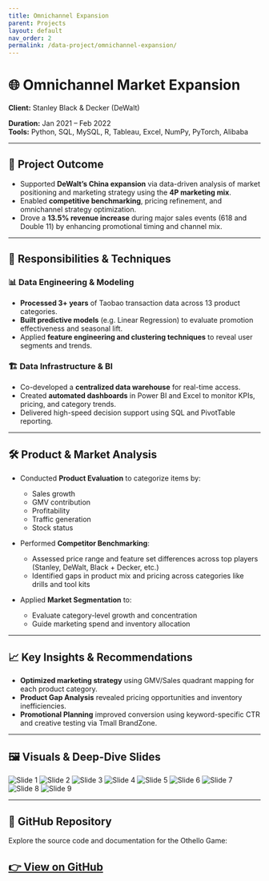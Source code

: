 ```yaml
---
title: Omnichannel Expansion
parent: Projects
layout: default
nav_order: 2
permalink: /data-project/omnichannel-expansion/
---
```

# 🌐 Omnichannel Market Expansion

**Client:** Stanley Black & Decker (DeWalt)  

[//]: # (**Role:** Data Analyst  )
**Duration:** Jan 2021 – Feb 2022  
**Tools:** Python, SQL, MySQL, R, Tableau, Excel, NumPy, PyTorch, Alibaba

---

## 📌 Project Outcome

- Supported **DeWalt’s China expansion** via data-driven analysis of market positioning and marketing strategy using the **4P marketing mix**.
- Enabled **competitive benchmarking**, pricing refinement, and omnichannel strategy optimization.
- Drove a **13.5% revenue increase** during major sales events (618 and Double 11) by enhancing promotional timing and channel mix.

---

## 🧠 Responsibilities & Techniques

### 📊 Data Engineering & Modeling
- **Processed 3+ years** of Taobao transaction data across 13 product categories.
- **Built predictive models** (e.g. Linear Regression) to evaluate promotion effectiveness and seasonal lift.
- Applied **feature engineering and clustering techniques** to reveal user segments and trends.

### 🏗️ Data Infrastructure & BI
- Co-developed a **centralized data warehouse** for real-time access.
- Created **automated dashboards** in Power BI and Excel to monitor KPIs, pricing, and category trends.
- Delivered high-speed decision support using SQL and PivotTable reporting.

---

## 🛠️ Product & Market Analysis

- Conducted **Product Evaluation** to categorize items by:
    - Sales growth
    - GMV contribution
    - Profitability
    - Traffic generation
    - Stock status

- Performed **Competitor Benchmarking**:
    - Assessed price range and feature set differences across top players (Stanley, DeWalt, Black + Decker, etc.)
    - Identified gaps in product mix and pricing across categories like drills and tool kits

- Applied **Market Segmentation** to:
    - Evaluate category-level growth and concentration
    - Guide marketing spend and inventory allocation

---

## 📈 Key Insights & Recommendations

- **Optimized marketing strategy** using GMV/Sales quadrant mapping for each product category.
- **Product Gap Analysis** revealed pricing opportunities and inventory inefficiencies.
- **Promotional Planning** improved conversion using keyword-specific CTR and creative testing via Tmall BrandZone.

---

## 🖼️ Visuals & Deep-Dive Slides

![Slide 1](/serenaintech/assets/images/Data1-1.png)
![Slide 2](/serenaintech/assets/images/Data1-2.png)
![Slide 3](/serenaintech/assets/images/Data1-3.png)
![Slide 4](/serenaintech/assets/images/Data1-4.png)
![Slide 5](/serenaintech/assets/images/Data1-5.png)
![Slide 6](/serenaintech/assets/images/Data1-6.png)
![Slide 7](/serenaintech/assets/images/Data1-7.png)
![Slide 8](/serenaintech/assets/images/Data1-8.png)
![Slide 9](/serenaintech/assets/images/Data1-9.png)

---

## 🔗 GitHub Repository

Explore the source code and documentation for the Othello Game:

[👉 View on GitHub](https://github.com/Serena6688/Data-Science-Portfolio/tree/main)
---